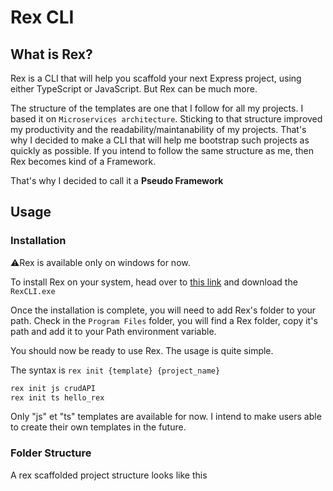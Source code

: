 # Rex CLI
## What is Rex?
Rex is a CLI that will help you scaffold your next Express project, using either TypeScript or JavaScript. But Rex can be much more.

The structure of the templates are one that I follow for all my projects. I based it on `Microservices architecture`. Sticking to that
structure improved my productivity and the readability/maintanability of my projects. That's why I decided to make a CLI that will help me
bootstrap such projects as quickly as possible. If you intend to follow the same structure as me, then Rex becomes kind of a Framework.

That's why I decided to call it a **Pseudo Framework**

## Usage
### Installation
⚠️Rex is available only on windows for now.

To install Rex on your system, head over to [this link](https://github.com/TheWisePigeon/rex/releases/tag/pre-release) and download the `RexCLI.exe`

Once the installation is complete, you will need to add Rex's folder to your path. Check in the `Program Files` folder, you will find a Rex folder, copy it's path and add it to your Path environment variable.

You should now be ready to use Rex. The usage is quite simple.

The syntax is `rex init {template} {project_name}` 
```bash
rex init js crudAPI
rex init ts hello_rex
```

Only "js" et "ts" templates are available for now. I intend to make users able to create their own templates in the future.

### Folder Structure
A rex scaffolded project structure looks like this